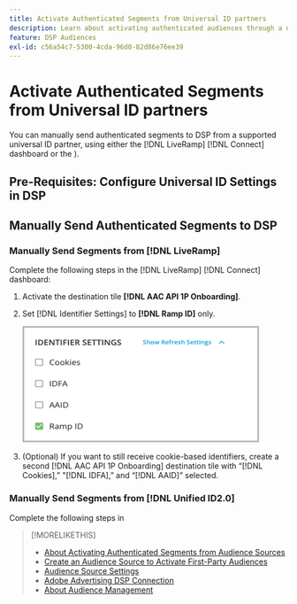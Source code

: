 ```yaml
---
title: Activate Authenticated Segments from Universal ID partners
description: Learn about activating authenticated audiences through a universal ID solution.
feature: DSP Audiences
exl-id: c56a54c7-5300-4cda-96d0-82d86e76ee39
---
```

# Activate Authenticated Segments from Universal ID partners

<!-- Title:  Manually Activate Authenticated Segments from Universal ID partners ??? If yes, then change here, update filename, create a redirect from the old page to the new one, and update all x-refs. -->

<!-- Some of this is workflow for Adobe RT CDP, and some is about manually sending segments from LiveRamp (and Unified ID2.0?). Shouldn't this be a fourth workflow:  "Workflow for manually importing LiveRamp and (and Unified ID2.0?) segments to DSP" ??? -->

You can manually send authenticated segments to DSP from a supported universal ID partner, using either the [!DNL LiveRamp] [!DNL Connect] dashboard or the <!-- What about Unified ID2.0? -->). 

## Pre-Requisites: Configure Universal ID Settings in DSP

<!-- Are there any pre-requisite settings for either LiveRamp OR UID2???

1. Contact `adcloud-support@adobe.com` to enable the account-level “[!UICONTROL LiveRamp segments]” option, which will allow you to target authenticated segments in DSP campaigns once all steps in the activation workflow are completed.

-->

## Manually Send Authenticated Segments to DSP

<!-- Remove H2 and bump other headers up a level if no pre-requisites -->

### Manually Send Segments from [!DNL LiveRamp]

Complete the following steps in the [!DNL LiveRamp] [!DNL Connect] dashboard:

1. Activate the destination tile **[!DNL AAC API 1P Onboarding]**.

1. Set [!DNL Identifier Settings] to **[!DNL Ramp ID]** only.

   ![Identifier settings](/help/dsp/assets/liveramp-tile-settings.png)

1. (Optional) If you want to still receive cookie-based identifiers, create a second [!DNL AAC API 1P Onboarding] destination tile with “[!DNL Cookies],” "[!DNL IDFA],” and “[!DNL AAID]” selected.

### Manually Send Segments from [!DNL Unified ID2.0]

Complete the following steps in <!-- ??? -->

>[!MORELIKETHIS]
>
>* [About Activating Authenticated Segments from Audience Sources](source-about.md)
>* [Create an Audience Source to Activate First-Party Audiences](source-create.md)
>* [Audience Source Settings](source-settings.md)
>* [Adobe Advertising DSP Connection](https://experienceleague.adobe.com/docs/experience-platform/destinations/catalog/advertising/adobe-advertising-cloud-connection.html)
>* [About Audience Management](/help/dsp/audiences/audience-about.md)
